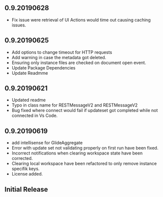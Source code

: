 ## 0.9.20190628
* Fix issue were retrieval of UI Actions would time out causing caching issues. 

## 0.9.20190625
* Add options to change timeout for HTTP requests
* Add warning in case the metadata got deleted.
* Ensuring only instance files are checked on document open event.
* Update Package Dependencies
* Update Readmme

## 0.9.20190621
* Updated readme
* Typo in class name for RESTMessageV2 and RESTMessageV2
* Bug fixed where connect would fail if updateset got completed while not connected in Vs Code.

## 0.9.20190619
* add intellisense for GlideAggregate 
* Error with update set not validating properly on first run have been fixed.
* Incorrect notifications when clearing workspace state have been corrected.
* Clearing local workspace have been refactored to only remove instance specifik keys. 
* License added.


## Initial Release